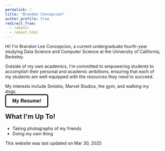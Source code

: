 ```yaml
---
permalink: /
title: "Brandon Concepcion"
author_profile: true
redirect_from:
  - /about/
  - /about.html
---
```


<style>
.linkedin-btn {
  background-color: #ffffff; /* White background */
  color: #000; /* Black text */
  padding: 10px 20px;
  border: solid; /* Black border */
  border-radius: 6px;
  font-size: 16px;
  cursor: pointer;
  transition: box-shadow 0.3s ease;
  font-family: Arial, sans-serif;
  font-weight: bold;
  text-decoration: none; /* Removes underline */
}

.linkedin-btn:hover {
  box-shadow: 0 4px 6px rgba(0, 0, 0, 0.1); /* Subtle shadow */
}
</style>

Hi! I'm Brandon Lee Concepcion, a current undergraduate fourth-year studying Data Science and Computer Science at the University of California, Berkeley.

Outside of my own academics, I'm committed to empowering students to accomplish their personal and academic ambitions, ensuring that each of my students are well-equipped with the resources they need to succeed.

My interests include Smiskis, Marvel Studios, the gym, and walking my dogs.

<a href="files/resume.pdf" class="linkedin-btn" target="_blank">My Resume!</a>

## What I'm Up To!

- Taking photographs of my friends
- Doing my own thing

This website was last updated on Mar 30, 2025
